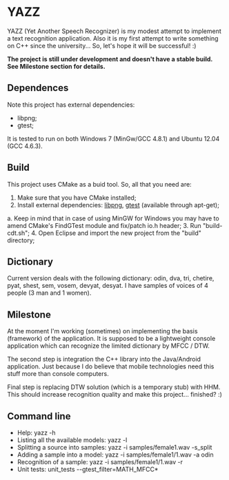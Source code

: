 YAZZ
====

YAZZ (Yet Another Speech Recognizer) is my modest attempt to implement a text recognition application.
Also it is my first attempt to write something on C++ since the university... So, let's hope it will be successful! :)

**The project is still under development and doesn't have a stable build. See Milestone section for details.**


Dependences
-----------
Note this project has external dependencies:
* libpng;
* gtest;

It is tested to run on both Windows 7 (MinGw/GCC 4.8.1) and Ubuntu 12.04 (GCC 4.6.3).


Build
-----
This project uses CMake as a buid tool. So, all that you need are:

1. Make sure that you have CMake installed;
2. Install external dependencies: [libpng](http://www.libpng.org/pub/png/libpng.html), [gtest](http://code.google.com/p/tonatiuh/wiki/InstallingGoogleTestForWindows) (available through apt-get);

  a. Keep in mind that in case of using MinGW for Windows you may have to amend CMake's FindGTest module and fix/patch io.h header;
3. Run "build-cdt.sh";
4. Open Eclipse and import the new project from the "build" directory; 


Dictionary
----------
Current version deals with the following dictionary: odin, dva, tri, chetire, pyat, shest, sem, vosem, devyat, desyat.
I have samples of voices of 4 people (3 man and 1 women).


Milestone
---------
At the moment I'm working (sometimes) on implementing the basis (framework) of the application. It is supposed to be
a lightweight console application which can recognize the limited dictionary by MFCC / DTW.

The second step is integration the C++ library into the Java/Android application. Just because I do believe that mobile
technologies need this stuff more than console computers.

Final step is replacing DTW solution (which is a temporary stub) with HHM. This should increase recognition quality
and make this project... finished? :) 


Command line
------------
* Help:                             yazz -h
* Listing all the available models: yazz -l
* Splitting a source into samples:  yazz -i samples/female1.wav -s_split
* Adding a sample into a model:     yazz -i samples/female1/1.wav -a odin
* Recognition of a sample:          yazz -i samples/female1/1.wav -r
* Unit tests:                       unit_tests --gtest_filter=MATH_MFCC*
